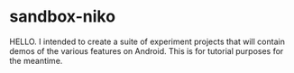 sandbox-niko
============

HELLO. I intended to create a suite of experiment projects that will contain demos of the various features on Android.
This is for tutorial purposes for the meantime.